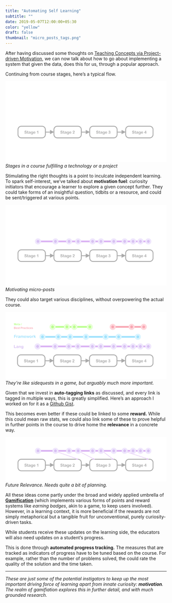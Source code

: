 ```yaml
---
title: "Automating Self Learning"
subtitle: ""
date: 2019-05-07T12:00:00+05:30
color: "yellow"
draft: false
thumbnail: "micro_posts_tags.png"
---
```




After having discussed some thoughts on [Teaching Concepts via Project-driven Motivation](/2019/04/25/teaching-with-project-driven-motivation.html), we can now talk about how to go about implementing a system that given the data, does this for us, through a popular approach.

<!--more-->

Continuing from course stages, here’s a typical flow.

![Project Stages](stages.png)
*Stages in a course fulfilling a technology or a project*



Stimulating the right thoughts is a point to inculcate independent learning. To spark self-interest, we’ve talked about **motivation fuel**: curiosity initiators that encourage a learner to explore a given concept further. They could take forms of an insightful question, tidbits or a resource, and could be sent/triggered at various points.

![Micro Posts](micro_posts.png)
*Motivating micro-posts*

They could also target various disciplines, without overpowering the actual course.

![Micro Posts Tags](micro_posts_tags.png)
*They’re like sidequests in a game, but arguably much more important.*

Given that we invest in **auto-tagging links** as discussed, and every link is tagged in multiple ways, this is greatly simplified. Here’s an approach I worked on for it as a [Github Gist](https://gist.github.com/pratu16x7/b7f834a0eb14df721ff3d2d57f135b7d).

This becomes even better if these could be linked to some **reward.** While this could mean raw stats, we could also link some of these to prove helpful in further points in the course to drive home the **relevance** in a concrete way.

![Micro Posts Tags](future_relevance.png)
*Future Relevance. Needs quite a bit of planning.*

All these ideas come partly under the broad and widely applied umbrella of [**Gamification**](https://en.wikipedia.org/wiki/Gamification) (which implements various forms of points and reward systems like *earning badges*, akin to a game, to keep users involved). However, in a learning context, it is more beneficial if the rewards are not simply metaphorical but a tangible fruit for unconventional, purely curiosity-driven tasks.

While students receive these updates on the learning side, the educators will also need updates on a student’s progress.

This is done through **automated progress tracking.** The measures that are tracked as indicators of progress have to be tuned based on the course. For example, rather than the number of problems solved, the could rate the quality of the solution and the time taken. 

----

*These are just some of the potential instigators to keep up the most important driving force of learning apart from innate curiosity: **motivation**. The realm of gamifiation explores this in further detail, and with much grounded research.*

